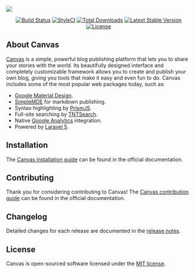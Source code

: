 <a href="http://canvas.toddaustin.io"><img src="https://github.com/austintoddj/canvas/blob/master/public/assets/images/gh-readme.jpg?raw=true"></a>

<p align="center">
    <a href="https://travis-ci.org/cnvs/canvas"><img src="https://travis-ci.org/cnvs/canvas.svg?branch=master" alt="Build Status"></a>
    <a href="https://styleci.io/repos/52815899"><img src="https://styleci.io/repos/52815899/shield?style=flat&branch=master" alt="StyleCI"></a>
    <a href="https://packagist.org/packages/austintoddj/canvas"><img src="https://poser.pugx.org/austintoddj/canvas/downloads" alt="Total Downloads"></a> 
    <a href="https://packagist.org/packages/cnvs/canvas"><img src="https://poser.pugx.org/cnvs/canvas/v/stable" alt="Latest Stable Version"></a>
    <a href="https://github.com/cnvs/canvas/blob/master/license"><img src="https://poser.pugx.org/cnvs/canvas/license" alt="License"></a>
</p>

## About Canvas

[Canvas](http://canvas.toddaustin.io) is a simple, powerful blog publishing platform that lets you to share your stories with the world. Its beautifully designed interface and completely customizable framework allows you to create and publish your own blog, giving you tools that make it easy and even fun to do. Canvas includes some of the most popular web packages today, such as:

* [Google Material Design](https://material.google.com).
* [SimpleMDE](https://simplemde.com) for markdown publishing.
* Syntax highlighting by [PrismJS](http://prismjs.com).
* Full-site searching by [TNTSearch](https://github.com/teamtnt/laravel-scout-tntsearch-driver).
* Native [Google Analytics](https://www.google.com/analytics/#?modal_active=none) integration.
* Powered by [Laravel 5](https://laravel.com).

## Installation

The [Canvas installation guide](https://cnvs.readme.io/docs/installation) can be found in the official documentation.

## Contributing

Thank you for considering contributing to Canvas! The [Canvas contribution guide](https://cnvs.readme.io/docs/contributing) can be found in the official documentation.

## Changelog

Detailed changes for each release are documented in the [release notes](https://github.com/cnvs/canvas/releases).

## License

Canvas is open-sourced software licensed under the [MIT license](https://github.com/cnvs/canvas/blob/master/license).

